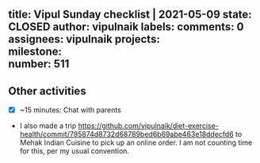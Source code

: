 title:	Vipul Sunday checklist | 2021-05-09
state:	CLOSED
author:	vipulnaik
labels:	
comments:	0
assignees:	vipulnaik
projects:	
milestone:	
number:	511
--
## Other activities

- [x] ~15 minutes: Chat with parents
- I also made a trip https://github.com/vipulnaik/diet-exercise-health/commit/795874d8732d68789bed6b69abe463e18ddecfd6 to Mehak Indian Cuisine to pick up an online order. I am not counting time for this, per my usual convention.
